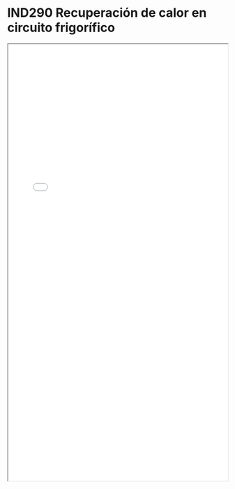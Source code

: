 
# IND290  Recuperación de calor en circuito frigorífico

<iframe src="../IND290  Recuperación de calor en circuito frigorífico.pdf" width="100%" height="1000px"></iframe>

